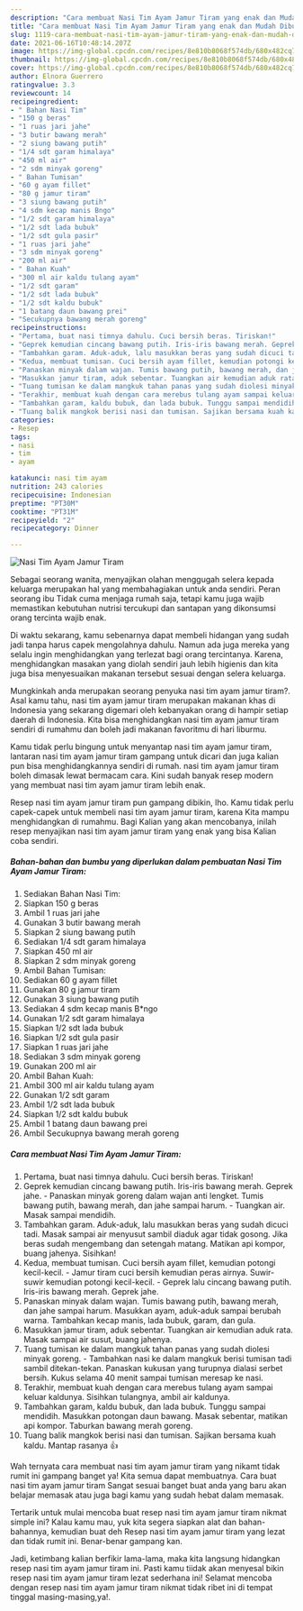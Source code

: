 ```yaml
---
description: "Cara membuat Nasi Tim Ayam Jamur Tiram yang enak dan Mudah Dibuat"
title: "Cara membuat Nasi Tim Ayam Jamur Tiram yang enak dan Mudah Dibuat"
slug: 1119-cara-membuat-nasi-tim-ayam-jamur-tiram-yang-enak-dan-mudah-dibuat
date: 2021-06-16T10:48:14.207Z
image: https://img-global.cpcdn.com/recipes/8e810b8068f574db/680x482cq70/nasi-tim-ayam-jamur-tiram-foto-resep-utama.jpg
thumbnail: https://img-global.cpcdn.com/recipes/8e810b8068f574db/680x482cq70/nasi-tim-ayam-jamur-tiram-foto-resep-utama.jpg
cover: https://img-global.cpcdn.com/recipes/8e810b8068f574db/680x482cq70/nasi-tim-ayam-jamur-tiram-foto-resep-utama.jpg
author: Elnora Guerrero
ratingvalue: 3.3
reviewcount: 14
recipeingredient:
- " Bahan Nasi Tim"
- "150 g beras"
- "1 ruas jari jahe"
- "3 butir bawang merah"
- "2 siung bawang putih"
- "1/4 sdt garam himalaya"
- "450 ml air"
- "2 sdm minyak goreng"
- " Bahan Tumisan"
- "60 g ayam fillet"
- "80 g jamur tiram"
- "3 siung bawang putih"
- "4 sdm kecap manis Bngo"
- "1/2 sdt garam himalaya"
- "1/2 sdt lada bubuk"
- "1/2 sdt gula pasir"
- "1 ruas jari jahe"
- "3 sdm minyak goreng"
- "200 ml air"
- " Bahan Kuah"
- "300 ml air kaldu tulang ayam"
- "1/2 sdt garam"
- "1/2 sdt lada bubuk"
- "1/2 sdt kaldu bubuk"
- "1 batang daun bawang prei"
- "Secukupnya bawang merah goreng"
recipeinstructions:
- "Pertama, buat nasi timnya dahulu. Cuci bersih beras. Tiriskan!"
- "Geprek kemudian cincang bawang putih. Iris-iris bawang merah. Geprek jahe. Panaskan minyak goreng dalam wajan anti lengket. Tumis bawang putih, bawang merah, dan jahe sampai harum. Tuangkan air. Masak sampai mendidih."
- "Tambahkan garam. Aduk-aduk, lalu masukkan beras yang sudah dicuci tadi. Masak sampai air menyusut sambil diaduk agar tidak gosong. Jika beras sudah mengembang dan setengah matang. Matikan api kompor, buang jahenya. Sisihkan!"
- "Kedua, membuat tumisan. Cuci bersih ayam fillet, kemudian potongi kecil-kecil. Jamur tiram cuci bersih kemudian peras airnya. Suwir-suwir kemudian potongi kecil-kecil. Geprek lalu cincang bawang putih. Iris-iris bawang merah. Geprek jahe."
- "Panaskan minyak dalam wajan. Tumis bawang putih, bawang merah, dan jahe sampai harum. Masukkan ayam, aduk-aduk sampai berubah warna. Tambahkan kecap manis, lada bubuk, garam, dan gula."
- "Masukkan jamur tiram, aduk sebentar. Tuangkan air kemudian aduk rata. Masak sampai air susut, buang jahenya."
- "Tuang tumisan ke dalam mangkuk tahan panas yang sudah diolesi minyak goreng. Tambahkan nasi ke dalam mangkuk berisi tumisan tadi sambil ditekan-tekan. Panaskan kukusan yang turupnya dialasi serbet bersih. Kukus selama 40 menit sampai tumisan meresap ke nasi."
- "Terakhir, membuat kuah dengan cara merebus tulang ayam sampai keluar kaldunya. Sisihkan tulangnya, ambil air kaldunya."
- "Tambahkan garam, kaldu bubuk, dan lada bubuk. Tunggu sampai mendidih. Masukkan potongan daun bawang. Masak sebentar, matikan api kompor. Taburkan bawang merah goreng."
- "Tuang balik mangkok berisi nasi dan tumisan. Sajikan bersama kuah kaldu. Mantap rasanya 👍"
categories:
- Resep
tags:
- nasi
- tim
- ayam

katakunci: nasi tim ayam 
nutrition: 243 calories
recipecuisine: Indonesian
preptime: "PT30M"
cooktime: "PT31M"
recipeyield: "2"
recipecategory: Dinner

---
```



![Nasi Tim Ayam Jamur Tiram](https://img-global.cpcdn.com/recipes/8e810b8068f574db/680x482cq70/nasi-tim-ayam-jamur-tiram-foto-resep-utama.jpg)

Sebagai seorang wanita, menyajikan olahan menggugah selera kepada keluarga merupakan hal yang membahagiakan untuk anda sendiri. Peran seorang ibu Tidak cuma menjaga rumah saja, tetapi kamu juga wajib memastikan kebutuhan nutrisi tercukupi dan santapan yang dikonsumsi orang tercinta wajib enak.

Di waktu  sekarang, kamu sebenarnya dapat membeli hidangan yang sudah jadi tanpa harus capek mengolahnya dahulu. Namun ada juga mereka yang selalu ingin menghidangkan yang terlezat bagi orang tercintanya. Karena, menghidangkan masakan yang diolah sendiri jauh lebih higienis dan kita juga bisa menyesuaikan makanan tersebut sesuai dengan selera keluarga. 



Mungkinkah anda merupakan seorang penyuka nasi tim ayam jamur tiram?. Asal kamu tahu, nasi tim ayam jamur tiram merupakan makanan khas di Indonesia yang sekarang digemari oleh kebanyakan orang di hampir setiap daerah di Indonesia. Kita bisa menghidangkan nasi tim ayam jamur tiram sendiri di rumahmu dan boleh jadi makanan favoritmu di hari liburmu.

Kamu tidak perlu bingung untuk menyantap nasi tim ayam jamur tiram, lantaran nasi tim ayam jamur tiram gampang untuk dicari dan juga kalian pun bisa menghidangkannya sendiri di rumah. nasi tim ayam jamur tiram boleh dimasak lewat bermacam cara. Kini sudah banyak resep modern yang membuat nasi tim ayam jamur tiram lebih enak.

Resep nasi tim ayam jamur tiram pun gampang dibikin, lho. Kamu tidak perlu capek-capek untuk membeli nasi tim ayam jamur tiram, karena Kita mampu menghidangkan di rumahmu. Bagi Kalian yang akan mencobanya, inilah resep menyajikan nasi tim ayam jamur tiram yang enak yang bisa Kalian coba sendiri.

<!--inarticleads1-->

##### Bahan-bahan dan bumbu yang diperlukan dalam pembuatan Nasi Tim Ayam Jamur Tiram:

1. Sediakan  Bahan Nasi Tim:
1. Siapkan 150 g beras
1. Ambil 1 ruas jari jahe
1. Gunakan 3 butir bawang merah
1. Siapkan 2 siung bawang putih
1. Sediakan 1/4 sdt garam himalaya
1. Siapkan 450 ml air
1. Siapkan 2 sdm minyak goreng
1. Ambil  Bahan Tumisan:
1. Sediakan 60 g ayam fillet
1. Gunakan 80 g jamur tiram
1. Gunakan 3 siung bawang putih
1. Sediakan 4 sdm kecap manis B*ngo
1. Gunakan 1/2 sdt garam himalaya
1. Siapkan 1/2 sdt lada bubuk
1. Siapkan 1/2 sdt gula pasir
1. Siapkan 1 ruas jari jahe
1. Sediakan 3 sdm minyak goreng
1. Gunakan 200 ml air
1. Ambil  Bahan Kuah:
1. Ambil 300 ml air kaldu tulang ayam
1. Gunakan 1/2 sdt garam
1. Ambil 1/2 sdt lada bubuk
1. Siapkan 1/2 sdt kaldu bubuk
1. Ambil 1 batang daun bawang prei
1. Ambil Secukupnya bawang merah goreng




<!--inarticleads2-->

##### Cara membuat Nasi Tim Ayam Jamur Tiram:

1. Pertama, buat nasi timnya dahulu. Cuci bersih beras. Tiriskan!
1. Geprek kemudian cincang bawang putih. Iris-iris bawang merah. Geprek jahe. - Panaskan minyak goreng dalam wajan anti lengket. Tumis bawang putih, bawang merah, dan jahe sampai harum. - Tuangkan air. Masak sampai mendidih.
1. Tambahkan garam. Aduk-aduk, lalu masukkan beras yang sudah dicuci tadi. Masak sampai air menyusut sambil diaduk agar tidak gosong. Jika beras sudah mengembang dan setengah matang. Matikan api kompor, buang jahenya. Sisihkan!
1. Kedua, membuat tumisan. Cuci bersih ayam fillet, kemudian potongi kecil-kecil. - Jamur tiram cuci bersih kemudian peras airnya. Suwir-suwir kemudian potongi kecil-kecil. - Geprek lalu cincang bawang putih. Iris-iris bawang merah. Geprek jahe.
1. Panaskan minyak dalam wajan. Tumis bawang putih, bawang merah, dan jahe sampai harum. Masukkan ayam, aduk-aduk sampai berubah warna. Tambahkan kecap manis, lada bubuk, garam, dan gula.
1. Masukkan jamur tiram, aduk sebentar. Tuangkan air kemudian aduk rata. Masak sampai air susut, buang jahenya.
1. Tuang tumisan ke dalam mangkuk tahan panas yang sudah diolesi minyak goreng. - Tambahkan nasi ke dalam mangkuk berisi tumisan tadi sambil ditekan-tekan. Panaskan kukusan yang turupnya dialasi serbet bersih. Kukus selama 40 menit sampai tumisan meresap ke nasi.
1. Terakhir, membuat kuah dengan cara merebus tulang ayam sampai keluar kaldunya. Sisihkan tulangnya, ambil air kaldunya.
1. Tambahkan garam, kaldu bubuk, dan lada bubuk. Tunggu sampai mendidih. Masukkan potongan daun bawang. Masak sebentar, matikan api kompor. Taburkan bawang merah goreng.
1. Tuang balik mangkok berisi nasi dan tumisan. Sajikan bersama kuah kaldu. Mantap rasanya 👍




Wah ternyata cara membuat nasi tim ayam jamur tiram yang nikamt tidak rumit ini gampang banget ya! Kita semua dapat membuatnya. Cara buat nasi tim ayam jamur tiram Sangat sesuai banget buat anda yang baru akan belajar memasak atau juga bagi kamu yang sudah hebat dalam memasak.

Tertarik untuk mulai mencoba buat resep nasi tim ayam jamur tiram nikmat simple ini? Kalau kamu mau, yuk kita segera siapkan alat dan bahan-bahannya, kemudian buat deh Resep nasi tim ayam jamur tiram yang lezat dan tidak rumit ini. Benar-benar gampang kan. 

Jadi, ketimbang kalian berfikir lama-lama, maka kita langsung hidangkan resep nasi tim ayam jamur tiram ini. Pasti kamu tiidak akan menyesal bikin resep nasi tim ayam jamur tiram lezat sederhana ini! Selamat mencoba dengan resep nasi tim ayam jamur tiram nikmat tidak ribet ini di tempat tinggal masing-masing,ya!.

